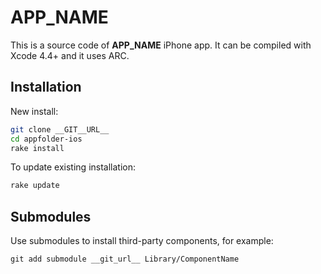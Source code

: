 # __APP_NAME__

This is a source code of __APP_NAME__ iPhone app. It can be compiled with Xcode 4.4+ and it uses ARC.

## Installation

New install:

```Bash
git clone __GIT__URL__
cd appfolder-ios
rake install
```

To update existing installation:

```Bash
rake update
```

## Submodules

Use submodules to install third-party components, for example:

`
git add submodule __git_url__ Library/ComponentName
`